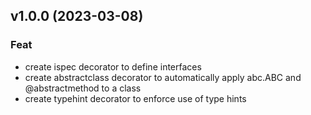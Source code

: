 ## v1.0.0 (2023-03-08)

### Feat

- create ispec decorator to define interfaces
- create abstractclass decorator to automatically apply abc.ABC and @abstractmethod to a class
- create typehint decorator to enforce use of type hints

